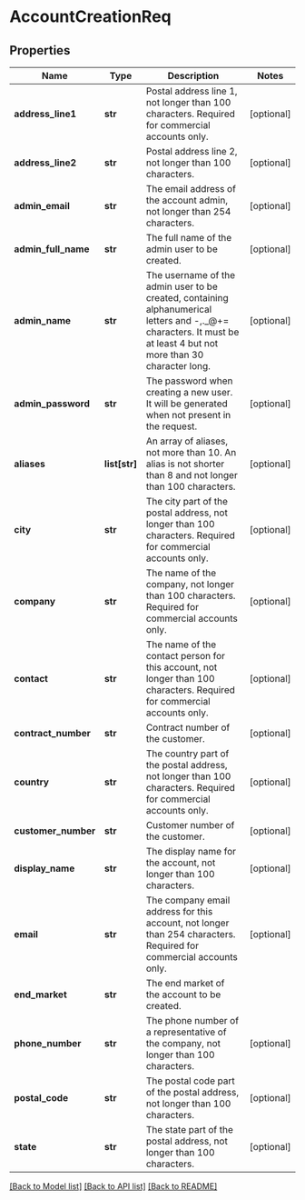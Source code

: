 # AccountCreationReq

## Properties
Name | Type | Description | Notes
------------ | ------------- | ------------- | -------------
**address_line1** | **str** | Postal address line 1, not longer than 100 characters. Required for commercial accounts only. | [optional] 
**address_line2** | **str** | Postal address line 2, not longer than 100 characters. | [optional] 
**admin_email** | **str** | The email address of the account admin, not longer than 254 characters. | [optional] 
**admin_full_name** | **str** | The full name of the admin user to be created. | [optional] 
**admin_name** | **str** | The username of the admin user to be created, containing alphanumerical letters and -,._@+&#x3D; characters. It must be at least 4 but not more than 30 character long. | [optional] 
**admin_password** | **str** | The password when creating a new user. It will be generated when not present in the request. | [optional] 
**aliases** | **list[str]** | An array of aliases, not more than 10. An alias is not shorter than 8 and not longer than 100 characters. | [optional] 
**city** | **str** | The city part of the postal address, not longer than 100 characters. Required for commercial accounts only. | [optional] 
**company** | **str** | The name of the company, not longer than 100 characters. Required for commercial accounts only. | [optional] 
**contact** | **str** | The name of the contact person for this account, not longer than 100 characters. Required for commercial accounts only. | [optional] 
**contract_number** | **str** | Contract number of the customer. | [optional] 
**country** | **str** | The country part of the postal address, not longer than 100 characters. Required for commercial accounts only. | [optional] 
**customer_number** | **str** | Customer number of the customer. | [optional] 
**display_name** | **str** | The display name for the account, not longer than 100 characters. | [optional] 
**email** | **str** | The company email address for this account, not longer than 254 characters. Required for commercial accounts only. | [optional] 
**end_market** | **str** | The end market of the account to be created. | 
**phone_number** | **str** | The phone number of a representative of the company, not longer than 100 characters. | [optional] 
**postal_code** | **str** | The postal code part of the postal address, not longer than 100 characters. | [optional] 
**state** | **str** | The state part of the postal address, not longer than 100 characters. | [optional] 

[[Back to Model list]](../README.md#documentation-for-models) [[Back to API list]](../README.md#documentation-for-api-endpoints) [[Back to README]](../README.md)



